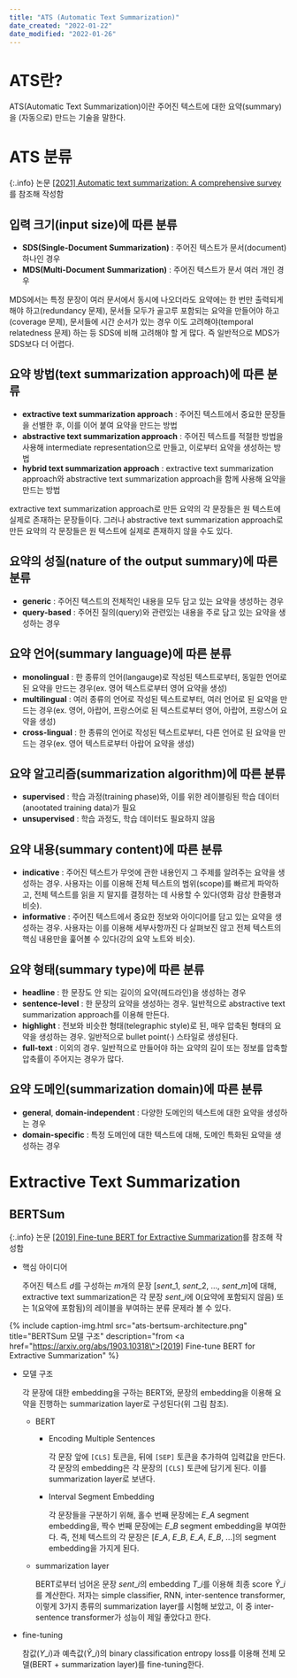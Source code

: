```yaml
---
title: "ATS (Automatic Text Summarization)"
date_created: "2022-01-22"
date_modified: "2022-01-26"
---
```


# ATS란?

ATS(Automatic Text Summarization)이란 주어진 텍스트에 대한 요약(summary)을 (자동으로) 만드는 기술을 말한다.

# ATS 분류

{:.info}
논문 [[2021] Automatic text summarization: A comprehensive survey](https://linkinghub.elsevier.com/retrieve/pii/S0957417420305030)를 참조해 작성함

## 입력 크기(input size)에 따른 분류
  
- **SDS(Single-Document Summarization)** : 주어진 텍스트가 문서(document) 하나인 경우
- **MDS(Multi-Document Summarization)** : 주어진 텍스트가 문서 여러 개인 경우

MDS에서는 특정 문장이 여러 문서에서 동시에 나오더라도 요약에는 한 번만 출력되게 해야 하고(redundancy 문제), 문서들 모두가 골고루 포함되는 요약을 만들어야 하고(coverage 문제), 문서들에 시간 순서가 있는 경우 이도 고려해야(temporal relatedness 문제) 하는 등 SDS에 비해 고려해야 할 게 많다. 즉 일반적으로 MDS가 SDS보다 더 어렵다.
  
## 요약 방법(text summarization approach)에 따른 분류

- **extractive text summarization approach** : 주어진 텍스트에서 중요한 문장들을 선별한 후, 이를 이어 붙여 요약을 만드는 방법
- **abstractive text summarization approach** : 주어진 텍스트를 적절한 방법을 사용해 intermediate representation으로 만들고, 이로부터 요약을 생성하는 방법
- **hybrid text summarization approach** : extractive text summarization approach와 abstractive text summarization approach을 함께 사용해 요약을 만드는 방법

extractive text summarization approach로 만든 요약의 각 문장들은 원 텍스트에 실제로 존재하는 문장들이다. 그러나 abstractive text summarization approach로 만든 요약의 각 문장들은 원 텍스트에 실제로 존재하지 않을 수도 있다.

## 요약의 성질(nature of the output summary)에 따른 분류

- **generic** : 주어진 텍스트의 전체적인 내용을 모두 담고 있는 요약을 생성하는 경우
- **query-based** : 주어진 질의(query)와 관련있는 내용을 주로 담고 있는 요약을 생성하는 경우

## 요약 언어(summary language)에 따른 분류

- **monolingual** : 한 종류의 언어(langauge)로 작성된 텍스트로부터, 동일한 언어로 된 요약을 만드는 경우(ex. 영어 텍스트로부터 영어 요약을 생성)
- **multilingual** : 여러 종류의 언어로 작성된 텍스트로부터, 여러 언어로 된 요약을 만드는 경우(ex. 영어, 아랍어, 프랑스어로 된 텍스트로부터 영어, 아랍어, 프랑스어 요약을 생성)
- **cross-lingual** : 한 종류의 언어로 작성된 텍스트로부터, 다른 언어로 된 요약을 만드는 경우(ex. 영어 텍스트로부터 아랍어 요약을 생성)

## 요약 알고리즘(summarization algorithm)에 따른 분류

- **supervised** : 학습 과정(training phase)와, 이를 위한 레이블링된 학습 데이터(anootated training data)가 필요
- **unsupervised** : 학습 과정도, 학습 데이터도 필요하지 않음

## 요약 내용(summary content)에 따른 분류

- **indicative** : 주어진 텍스트가 무엇에 관한 내용인지 그 주제를 알려주는 요약을 생성하는 경우. 사용자는 이를 이용해 전체 텍스트의 범위(scope)를 빠르게 파악하고, 전체 텍스트를 읽을 지 말지를 결정하는 데 사용할 수 있다(영화 감상 한줄평과 비슷).
- **informative** : 주어진 텍스트에서 중요한 정보와 아이디어를 담고 있는 요약을 생성하는 경우. 사용자는 이를 이용해 세부사항까진 다 살펴보진 않고 전체 텍스트의 핵심 내용만을 훑어볼 수 있다(강의 요약 노트와 비슷).

## 요약 형태(summary type)에 따른 분류

- **headline** : 한 문장도 안 되는 길이의 요약(헤드라인)을 생성하는 경우
- **sentence-level** : 한 문장의 요약을 생성하는 경우. 일반적으로 abstractive text summarization approach를 이용해 만든다.
- **highlight** : 전보와 비슷한 형태(telegraphic style)로 된, 매우 압축된 형태의 요약을 생성하는 경우. 일반적으로 bullet point(·) 스타일로 생성된다.
- **full-text** : 이외의 경우. 일반적으로 만들어야 하는 요약의 길이 또는 정보를 압축할 압축률이 주어지는 경우가 많다.

## 요약 도메인(summarization domain)에 따른 분류

- **general**, **domain-independent** : 다양한 도메인의 텍스트에 대한 요약을 생성하는 경우
- **domain-specific** : 특정 도메인에 대한 텍스트에 대해, 도메인 특화된 요약을 생성하는 경우

# Extractive Text Summarization

## BERTSum

{:.info}
논문 [[2019] Fine-tune BERT for Extractive Summarization](https://arxiv.org/abs/1903.10318)를 참조해 작성함

- 핵심 아이디어

    주어진 텍스트 $d$를 구성하는 $m$개의 문장 [$sent\_1$, $sent\_2$, ..., $sent\_m$]에 대해, extractive text summarization은 각 문장 $sent\_i$에 0(요약에 포함되지 않음) 또는 1(요약에 포함됨)의 레이블을 부여하는 분류 문제라 볼 수 있다.

{% include caption-img.html src="ats-bertsum-architecture.png" title="BERTSum 모델 구조" description="from <a href=\"https://arxiv.org/abs/1903.10318\">[2019] Fine-tune BERT for Extractive Summarization</a>" %}

- 모델 구조
  
  각 문장에 대한 embedding을 구하는 BERT와, 문장의 embedding을 이용해 요약을 진행하는 summarization layer로 구성된다(위 그림 참조).

  - BERT
    - Encoding Multiple Sentences
      
      각 문장 앞에 `[CLS]` 토큰을, 뒤에 `[SEP]` 토큰을 추가하여 입력값을 만든다. 각 문장의 embedding은 각 문장의 `[CLS]` 토큰에 담기게 된다. 이를 summarization layer로 보낸다.

    - Interval Segment Embedding
   
      각 문장들을 구분하기 위해, 홀수 번째 문장에는 $E\_A$ segment embedding을, 짝수 번째 문장에는 $E\_B$ segment embedding을 부여한다. 즉, 전체 텍스트의 각 문장은 [$E\_A$, $E\_B$, $E\_A$, $E\_B$, ...]의 segment embedding을 가지게 된다.

  - summarization layer

    BERT로부터 넘어온 문장 $sent\_i$의 embedding $T\_i$를 이용해 최종 score $\hat {Y}\_i$를 계산한다. 저자는 simple classifier, RNN, inter-sentence transformer, 이렇게 3가지 종류의 summarization layer를 시험해 보았고, 이 중 inter-sentence transformer가 성능이 제일 좋았다고 한다.

- fine-tuning

  참값($Y\_i$)과 예측값($\hat {Y}\_i$)의 binary classification entropy loss를 이용해 전체 모델(BERT + summarization layer)를 fine-tuning한다.

